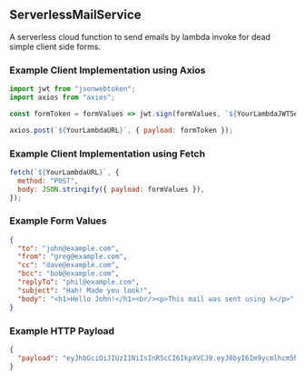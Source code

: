 ## ServerlessMailService

A serverless cloud function to send emails by lambda invoke for dead simple client side forms.

### Example Client Implementation using Axios

```javascript
import jwt from "jsonwebtoken";
import axios from "axios";

const formToken = formValues => jwt.sign(formValues, `${YourLambdaJWTSecret}`).toString();

axios.post(`${YourLambdaURL}`, { payload: formToken });
```

### Example Client Implementation using Fetch

```javascript
fetch(`${YourLambdaURL}`, {
  method: "POST",
  body: JSON.stringify({ payload: formValues }),
});
```

### Example Form Values

```json
{
  "to": "john@example.com",
  "from": "greg@example.com",
  "cc": "dave@example.com",
  "bcc": "bob@example.com",
  "replyTo": "phil@example.com",
  "subject": "Hah! Made you look!",
  "body": "<h1>Hello John!</h1><br/><p>This mail was sent using λ</p>"
}
```

### Example HTTP Payload

```json
{
  "payload": "eyJhbGciOiJIUzI1NiIsInR5cCI6IkpXVCJ9.eyJ0byI6Im9ycmlhcm5hcnNAZ21haWwuY29tIiwiZnJvbSI6Im9ycmlhQHNlbmRpcmFkaWQuaXMiLCJjYyI6ImFuZHJpQHNlbmRpcmFkaWQuaXMiLCJiY2MiOiJiaXJnaXJAc2VuZGlyYWRpZC5pcyIsInJlcGx5VG8iOiJoYWxsb0BzZW5kaXJhZGlkLmlzIiwic3ViamVjdCI6IkhhaCEgTWFkZSB5b3UgbG9vayEiLCJib2R5IjoiPGgxPkfDs8OwYW4gZGFnaW5uITwvaDE-PGJyLz48cD7DnmVzc2kgcMOzc3R1ciB2YXIgc2VuZHVyIG1lw7Agzrs8L3A-In0.llaSAEeVFgL-zS0d2GfIjwKdGSzHxp-LpN42Mjb4EKU"
}
```
